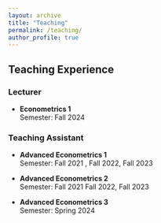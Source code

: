 ```yaml
---
layout: archive
title: "Teaching"
permalink: /teaching/
author_profile: true
---
```




## Teaching Experience

### Lecturer
- **Econometrics 1**  
  Semester: Fall 2024  

### Teaching Assistant
- **Advanced Econometrics 1**  
  Semester: Fall 2021 , Fall 2022, Fall 2023  
  

- **Advanced Econometrics 2**  
  Semester: Fall 2021  Fall 2022, Fall 2023
  

- **Advanced Econometrics 3**  
  Semester: Spring 2024  
 


